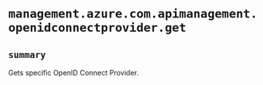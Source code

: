 # `management.azure.com.apimanagement.openidconnectprovider.get`

## `summary`
Gets specific OpenID Connect Provider.


